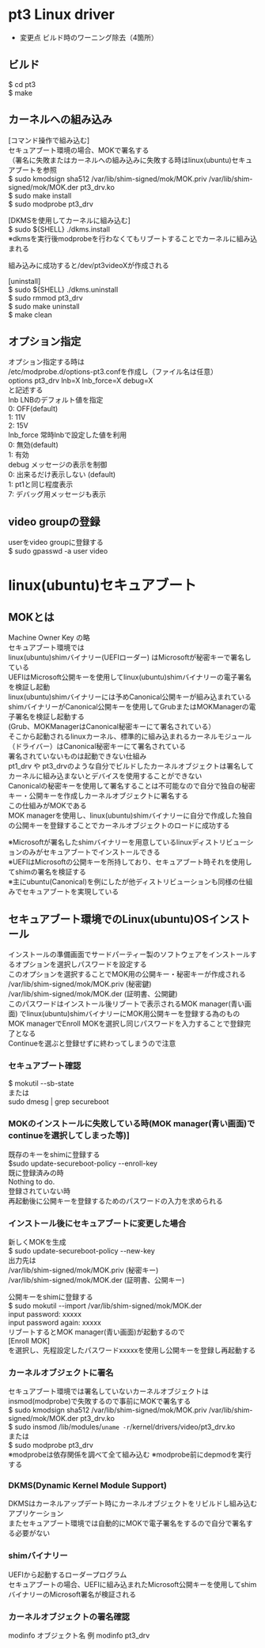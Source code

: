 # pt3 Linux driver
- 変更点 ビルド時のワーニング除去（4箇所）

## ビルド
$ cd pt3  
$ make

## カーネルへの組み込み
[コマンド操作で組み込む]  
セキュアブート環境の場合、MOKで署名する  
（署名に失敗またはカーネルへの組み込みに失敗する時はlinux(ubuntu)セキュアブートを参照  
$ sudo kmodsign sha512 /var/lib/shim-signed/mok/MOK.priv /var/lib/shim-signed/mok/MOK.der pt3_drv.ko  
$ sudo make install  
$ sudo modprobe pt3_drv  

[DKMSを使用してカーネルに組み込む]  
$ sudo ${SHELL} ./dkms.install  
※dkmsを実行後modprobeを行わなくてもリブートすることでカーネルに組み込まれる

組み込みに成功すると/dev/pt3videoXが作成される  

[uninstall]  
$ sudo ${SHELL} ./dkms.uninstall  
$ sudo rmmod pt3_drv  
$ sudo make uninstall  
$ make clean  

## オプション指定
オプション指定する時は  
/etc/modprobe.d/options-pt3.confを作成し（ファイル名は任意）  
options pt3_drv lnb=X lnb_force=X debug=X  
と記述する  
lnb   LNBのデフォルト値を指定  
      0: OFF(default)  
      1: 11V  
      2: 15V  
lnb_force 常時lnbで設定した値を利用  
      0: 無効(default)  
      1: 有効  
debug メッセージの表示を制御  
      0: 出来るだけ表示しない (default)  
      1: pt1と同じ程度表示  
      7: デバッグ用メッセージも表示  

## video groupの登録
userをvideo groupに登録する  
$ sudo gpasswd -a user video  

# linux(ubuntu)セキュアブート

## MOKとは
Machine Owner Key の略  
セキュアブート環境では  
linux(ubuntu)shimバイナリー(UEFIローダー) はMicrosoftが秘密キーで署名している  
UEFIはMicrosoft公開キーを使用してlinux(ubuntu)shimバイナリーの電子署名を検証し起動  
linux(ubuntu)shimバイナリーには予めCanonical公開キーが組み込まれている  
shimバイナリーがCanonical公開キーを使用してGrubまたはMOKManagerの電子署名を検証し起動する  
(Grub、MOKManagerはCanonical秘密キーにて署名されている）  
そこから起動されるlinuxカーネル、標準的に組み込まれるカーネルモジュール（ドライバー）はCanonical秘密キーにて署名されている  
署名されていないものは起動できない仕組み  
pt1_drv や pt3_drvのような自分でビルドしたカーネルオブジェクトは署名してカーネルに組み込まないとデバイスを使用することができない  
Canonicalの秘密キーを使用して署名することは不可能なので自分で独自の秘密キー・公開キーを作成しカーネルオブジェクトに署名する  
この仕組みがMOKである  
MOK managerを使用し、linux(ubuntu)shimバイナリーに自分で作成した独自の公開キーを登録することでカーネルオブジェクトのロードに成功する  

※Microsoftが署名したshimバイナリーを用意しているlinuxディストリビューションのみがセキュアブートでインストールできる  
※UEFIはMicrosoftの公開キーを所持しており、セキュアブート時それを使用してshimの署名を検証する  
※主にubuntu(Canonical)を例にしたが他ディストリビューションも同様の仕組みでセキュアブートを実現している  

## セキュアブート環境でのLinux(ubuntu)OSインストール
インストールの準備画面でサードパーティー製のソフトウェアをインストールするオプションを選択しパスワードを設定する  
このオプションを選択することでMOK用の公開キー・秘密キーが作成される  
/var/lib/shim-signed/mok/MOK.priv (秘密鍵)  
/var/lib/shim-signed/mok/MOK.der (証明書、公開鍵)  
このパスワードはインストール後リブートで表示されるMOK manager(青い画面) でlinux(ubuntu)shimバイナリーにMOK用公開キーを登録する為のもの  
MOK managerでEnroll MOKを選択し同じパスワードを入力することで登録完了となる  
Continueを選ぶと登録せずに終わってしまうので注意  

### セキュアブート確認
$ mokutil --sb-state  
または  
sudo dmesg | grep secureboot  

### MOKのインストールに失敗している時(MOK manager(青い画面)でcontinueを選択してしまった等)]
既存のキーをshimに登録する  
$sudo update-secureboot-policy --enroll-key  
    既に登録済みの時  
    Nothing to do.  
    登録されていない時  
    再起動後に公開キーを登録するためのパスワードの入力を求められる  
### インストール後にセキュアブートに変更した場合
新しくMOKを生成  
$ sudo update-secureboot-policy --new-key  
出力先は  
/var/lib/shim-signed/mok/MOK.priv (秘密キー)  
/var/lib/shim-signed/mok/MOK.der (証明書、公開キー)  

公開キーをshimに登録する  
$ sudo mokutil --import /var/lib/shim-signed/mok/MOK.der  
    input password: xxxxx  
    input password again: xxxxx  
リブートするとMOK manager(青い画面)が起動するので  
[Enroll MOK]  
を選択し、先程設定したパスワードxxxxxを使用し公開キーを登録し再起動する  

### カーネルオブジェクトに署名
セキュアブート環境では署名していないカーネルオブジェクトはinsmod(modprobe)で失敗するので事前にMOKで署名する  
$ sudo kmodsign sha512 /var/lib/shim-signed/mok/MOK.priv /var/lib/shim-signed/mok/MOK.der pt3_drv.ko  
$ sudo insmod /lib/modules/`uname -r`/kernel/drivers/video/pt3_drv.ko  
または  
$ sudo modprobe pt3_drv  
※modprobeは依存関係を調べて全て組み込む
※modprobe前にdepmodを実行する    

### DKMS(Dynamic Kernel Module Support)
DKMSはカーネルアップデート時にカーネルオブジェクトをリビルドし組み込むアプリケーション  
またセキュアブート環境では自動的にMOKで電子署名をするので自分で署名する必要がない  

### shimバイナリー
UEFIから起動するローダープログラム  
セキュアブートの場合、UEFIに組み込まれたMicrosoft公開キーを使用してshimバイナリーのMicrosoft署名が検証される  

### カーネルオブジェクトの署名確認
modinfo オブジェクト名  例 modinfo pt3_drv  
